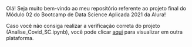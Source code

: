 Olá! Seja muito bem-vindo ao meu repositório referente ao projeto final do Módulo 02 do Bootcamp de Data Science Aplicada 2021 da Alura!

Caso você não consiga realizar a verificação correta do projeto (Analise_Covid_SC.ipynb), você pode clicar [aqui](https://nbviewer.jupyter.org/github/gustavolq/Bootcamp-DataScience-Alura/blob/main/Modulo_02/Projeto/Analise_Covid_SC.ipynb) para visualizar em outra plataforma.
